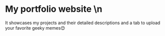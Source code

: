 # My portfolio website \n
It showcases my projects and their detailed descriptions and a tab to upload your favorite geeky memes😊
